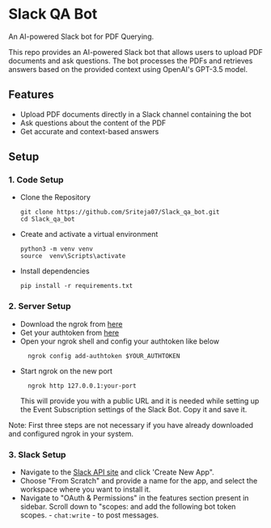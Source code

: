 # Slack QA Bot
An AI-powered Slack bot for PDF Querying.

This repo provides an AI-powered Slack bot that allows users to upload PDF documents and ask questions. The bot processes the PDFs and retrieves answers based on the provided context using OpenAI's GPT-3.5 model.

## Features

- Upload PDF documents directly in a Slack channel containing the bot
- Ask questions about the content of the PDF
- Get accurate and context-based answers

## Setup

### 1. Code Setup
- Clone the Repository
     
  ```shell script
  git clone https://github.com/Sriteja07/Slack_qa_bot.git
  cd Slack_qa_bot
  ```
  
- Create and activate a virtual environment
     
  ```shell script
  python3 -m venv venv
  source  venv\Scripts\activate
  ```
  
- Install dependencies
     
  ```shell script
  pip install -r requirements.txt
  ```

### 2. Server Setup
- Download the ngrok from [here](https://ngrok.com/download)
- Get your authtoken from [here](https://dashboard.ngrok.com/get-started/your-authtoken)
- Open your ngrok shell and config your authtoken like below
     ```shell script
       ngrok config add-authtoken $YOUR_AUTHTOKEN
     ```
- Start ngrok on the new port
     ```shell script
       ngrok http 127.0.0.1:your-port
     ```
     This will provide you with a public URL and it is needed while setting up the Event Subscription settings of the Slack Bot. Copy it and save it.

Note: First three steps are not necessary if you have already downloaded and configured ngrok in your system.

### 3. Slack Setup
- Navigate to the [Slack API site](https://api.slack.com/apps) and click 'Create New App".
- Choose "From Scratch" and provide a name for the app, and select the workspace where you want to install it.
- Navigate to "OAuth & Permissions" in the features section present in sidebar. Scroll down to "scopes: and add the following bot token scopes.
      - ```chat:write``` - to post messages.
     
  


